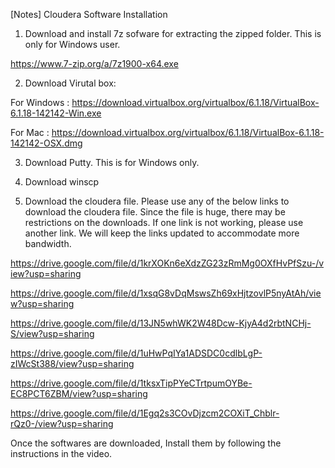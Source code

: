 [Notes] Cloudera Software Installation


1. Download and install 7z sofware for extracting the zipped folder. This is only for Windows user.

https://www.7-zip.org/a/7z1900-x64.exe



2. Download Virutal box:



For Windows : https://download.virtualbox.org/virtualbox/6.1.18/VirtualBox-6.1.18-142142-Win.exe

For Mac : https://download.virtualbox.org/virtualbox/6.1.18/VirtualBox-6.1.18-142142-OSX.dmg



3. Download Putty. This is for Windows only.



4. Download winscp



5. Download the cloudera file. Please use any of the below links to download the cloudera file. Since the file is huge, there may be restrictions on the downloads. If one link is not working, please use another link. We will keep the links updated to accommodate more bandwidth.

https://drive.google.com/file/d/1krXOKn6eXdzZG23zRmMg0OXfHvPfSzu-/view?usp=sharing

https://drive.google.com/file/d/1xsqG8vDqMswsZh69xHjtzovlP5nyAtAh/view?usp=sharing

https://drive.google.com/file/d/13JN5whWK2W48Dcw-KjyA4d2rbtNCHj-S/view?usp=sharing

https://drive.google.com/file/d/1uHwPqIYa1ADSDC0cdlbLgP-zIWcSt388/view?usp=sharing

https://drive.google.com/file/d/1tksxTipPYeCTrtpumOYBe-EC8PCT6ZBM/view?usp=sharing

https://drive.google.com/file/d/1Egq2s3COvDjzcm2COXiT_Chblr-rQz0-/view?usp=sharing





Once the softwares are downloaded, Install them by following the instructions in the video.

